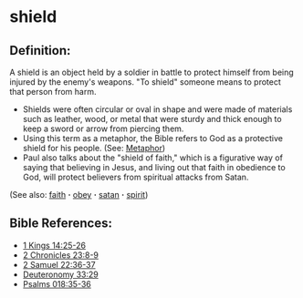 # shield #

## Definition: ##

A shield is an object held by a soldier in battle to protect himself from being injured by the enemy's weapons. "To shield" someone means to protect that person from harm.

* Shields were often circular or oval in shape and were made of materials such as leather, wood, or metal that were sturdy and thick enough to keep a sword or arrow from piercing them.
* Using this term as a metaphor, the Bible refers to God as a protective shield for his people. (See: [Metaphor](https://git.door43.org/Door43/en-ta-translate-vol1/src/master/content/figs_metaphor.md))
* Paul also talks about the "shield of faith," which is a figurative way of saying that believing in Jesus, and living out that faith in obedience to God, will protect believers from spiritual attacks from Satan.

(See also: [faith](../kt/faith.md) **·** [obey](../other/obey.md) **·** [satan](../kt/satan.md) **·** [spirit](../kt/spirit.md))

## Bible References: ##

* [1 Kings 14:25-26](https://door43.org/en/bible/notes/1ki/14/25)
* [2 Chronicles 23:8-9](https://door43.org/en/bible/notes/2ch/23/08)
* [2 Samuel 22:36-37](https://door43.org/en/bible/notes/2sa/22/36)
* [Deuteronomy 33:29](https://door43.org/en/bible/notes/deu/33/29)
* [Psalms 018:35-36](https://door43.org/en/bible/notes/psa/018/035)

